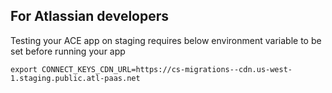 ## For Atlassian developers
Testing your ACE app on staging requires below environment variable to be set before running your app

```
export CONNECT_KEYS_CDN_URL=https://cs-migrations--cdn.us-west-1.staging.public.atl-paas.net
```